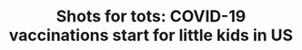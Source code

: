 ---
order: 15
title:  "Shots for tots: COVID-19 vaccinations start for little kids in US"
authors:
    - Lindsey Tanner
    - Angie Wang
categories: story
link: https://apnews.com/article/covid-science-health-3c1a0d8aca1967bb010b4557d63ff9aa
redirect: true
photo:
    filename: rollout-story.jpg
---